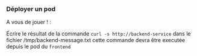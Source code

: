 
### Déployer un pod 

A vous de jouer ! :

Écrire le résultat de la commande `curl -s http://backend-service` dans le fichier /tmp/backend-message.txt cette commande devra être executée depuis le pod du `frontend`